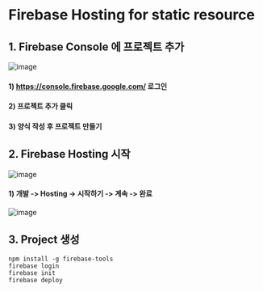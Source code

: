 # Firebase Hosting for static resource

## 1. Firebase Console 에 프로젝트 추가

![image](https://user-images.githubusercontent.com/33514304/51134690-9f0d3e00-187b-11e9-92f9-4ff499c01d0b.png)

#### 1) https://console.firebase.google.com/ 로그인
#### 2) 프로젝트 추가 클릭
#### 3) 양식 작성 후 프로젝트 만들기

## 2. Firebase Hosting 시작

![image](https://user-images.githubusercontent.com/33514304/51134785-d4b22700-187b-11e9-8025-295a4e79260b.png)

#### 1) 개발 -> Hosting -> 시작하기 -> 계속 -> 완료

![image](https://user-images.githubusercontent.com/33514304/51134822-edbad800-187b-11e9-9b6e-864327421268.png)

## 3. Project 생성

```
npm install -g firebase-tools
firebase login
firebase init
firebase deploy
```
